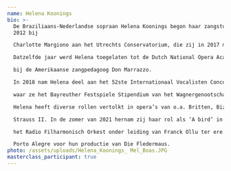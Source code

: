 ```yaml
---
name: Helena Koonings
bio: >-
  De Braziliaans-Nederlandse sopraan Helena Koonings begon haar zangstudie in
  2012 bij

  Charlotte Margiono aan het Utrechts Conservatorium, die zij in 2017 met onderscheiding afrondde.

  Datzelfde jaar werd Helena toegelaten tot de Dutch National Opera Academy, waar zij studeerde

  bij de Amerikaanse zangpedagoog Don Marrazzo.

  In 2018 nam Helena deel aan het 52ste Internationaal Vocalisten Concours in ’s-Hertogenbosch,

  waar ze het Bayreuther Festspiele Stipendium van het Wagnergenootschap Nederland won.

  Helena heeft diverse rollen vertolkt in opera’s van o.a. Britten, Bizet, Mozart, Händel, Puccini en

  Strauss II. In de zomer van 2021 hernam zij haar rol als ‘A bird’ in Judith Weirs ‘Blond Eckbert’ bij

  het Radio Filharmonisch Orkest onder leiding van Franck Ollu ter ere van het 60-jarig bestaan van de ZaterdagMatinee. In oktober 2022 werd Helena uitgenodigd door het Orquestra Sinfônica de

  Porto Alegre voor hun productie van Die Fledermaus.
photo: /assets/uploads/Helena_Koonings_ Mel_Boas.JPG
masterclass_participant: true
---
```

